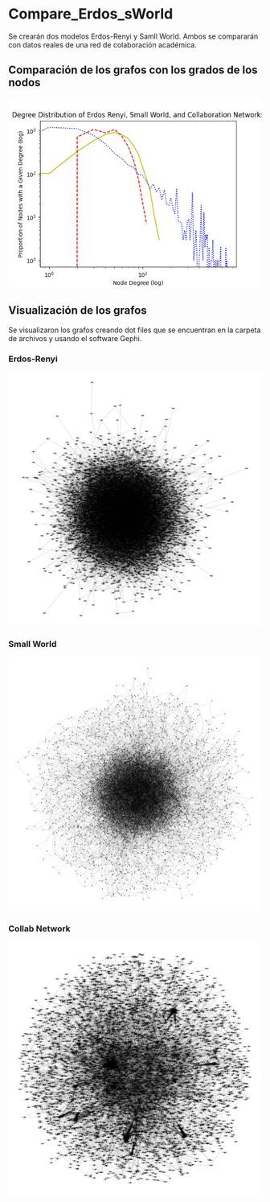 # Compare_Erdos_sWorld
Se crearán dos modelos Erdos-Renyi y Samll World. Ambos se compararán con datos reales de una red de colaboración académica.

## Comparación de los grafos con los grados de los nodos
![alt text](https://github.com/dafne-coconi/Compare-Erdos-sWorld/blob/main/Erdos_Small_Collaboration.png?raw=true)

## Visualización de los grafos
Se visualizaron los grafos creando dot files que se encuentran en la carpeta de archivos y usando el software Gephi.
### Erdos-Renyi
![alt text](https://github.com/dafne-coconi/Compare-Erdos-sWorld/blob/main/erdos-5242.png?raw=true)

### Small World
![alt text](https://github.com/dafne-coconi/Compare-Erdos-sWorld/blob/main/smallworld-5242.png?raw=true)

### Collab Network
![alt text](https://github.com/dafne-coconi/Compare-Erdos-sWorld/blob/main/collab-5242.png?raw=true)
